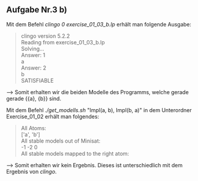 
## Aufgabe Nr.3 b)

Mit dem Befehl *clingo 0 exercise_01_03_b.lp* erhält man folgende Ausgabe:
> clingo version 5.2.2  
Reading from exercise_01_03_b.lp  
Solving...  
Answer: 1  
a  
Answer: 2  
b  
SATISFIABLE  

-->  Somit erhalten wir die beiden Modelle des Programms, welche gerade gerade {{a}, {b}} sind. 

Mit dem Befehl *./get_modells.sh* "Impl(a, b), Impl(b, a)" in dem Unterordner Exercise_01_02 erhält man folgendes:
> All Atoms:   
['a', 'b']  
All stable models out of Minisat:  
-1 -2 0  
All stable models mapped to the right atom:  
 

--> Somit erhalten wir kein Ergebnis. Dieses ist unterschiedlich mit dem Ergebnis von *clingo*.